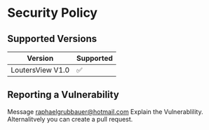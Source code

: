 # Security Policy

## Supported Versions


| Version | Supported          |
| ------- | ------------------ |
| LoutersView V1.0   | :white_check_mark: |


## Reporting a Vulnerability

Message raphaelgrubbauer@hotmail.com
Explain the Vulnerablility.
Alternalitvely you can create a pull request.
